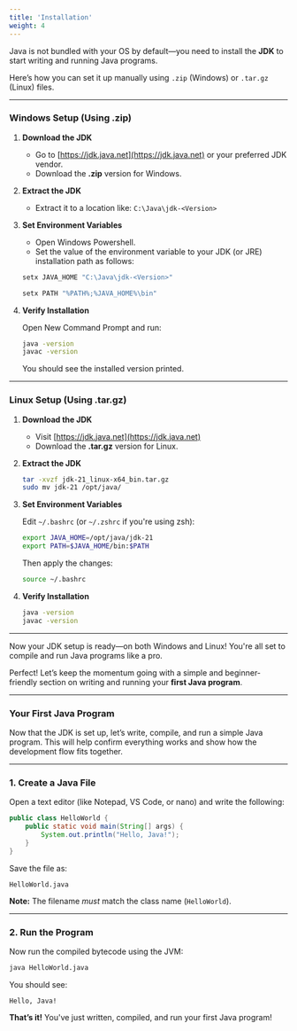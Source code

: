 ```yaml
---
title: 'Installation'
weight: 4
---
```


Java is not bundled with your OS by default—you need to install the **JDK** to start writing and running Java programs.

Here’s how you can set it up manually using `.zip` (Windows) or `.tar.gz` (Linux) files.

---

### **Windows Setup (Using .zip)**

1. **Download the JDK**

   * Go to [https://jdk.java.net](https://jdk.java.net) or your preferred JDK vendor.
   * Download the **.zip** version for Windows.

2. **Extract the JDK**

   * Extract it to a location like:
     `C:\Java\jdk-<Version>`

3. **Set Environment Variables**
   * Open Windows Powershell.
   * Set the value of the environment variable to your JDK (or JRE) installation path as follows:

   ```powershell
   setx JAVA_HOME "C:\Java\jdk-<Version>"
   ```

   ```powershell
   setx PATH "%PATH%;%JAVA_HOME%\bin"
   ```

4. **Verify Installation**

   Open New Command Prompt and run:

   ```cmd
   java -version
   javac -version
   ```

   You should see the installed version printed.

---

### **Linux Setup (Using .tar.gz)**

1. **Download the JDK**

   * Visit [https://jdk.java.net](https://jdk.java.net)
   * Download the **.tar.gz** version for Linux.

2. **Extract the JDK**

   ```bash
   tar -xvzf jdk-21_linux-x64_bin.tar.gz
   sudo mv jdk-21 /opt/java/
   ```

3. **Set Environment Variables**

   Edit `~/.bashrc` (or `~/.zshrc` if you're using zsh):

   ```bash
   export JAVA_HOME=/opt/java/jdk-21
   export PATH=$JAVA_HOME/bin:$PATH
   ```

   Then apply the changes:

   ```bash
   source ~/.bashrc
   ```

4. **Verify Installation**

   ```bash
   java -version
   javac -version
   ```

---

Now your JDK setup is ready—on both Windows and Linux!
You're all set to compile and run Java programs like a pro. 

Perfect! Let’s keep the momentum going with a simple and beginner-friendly section on writing and running your **first Java program**.

---

### Your First Java Program

Now that the JDK is set up, let’s write, compile, and run a simple Java program. This will help confirm everything works and show how the development flow fits together.

---

### 1. Create a Java File

Open a text editor (like Notepad, VS Code, or nano) and write the following:

```java
public class HelloWorld {
    public static void main(String[] args) {
        System.out.println("Hello, Java!");
    }
}
```

Save the file as:

```
HelloWorld.java
```

**Note:** The filename *must* match the class name (`HelloWorld`).

---

### 2. Run the Program

Now run the compiled bytecode using the JVM:

```bash
java HelloWorld.java
```

You should see:

```
Hello, Java!
```

**That’s it!** You've just written, compiled, and run your first Java program!
